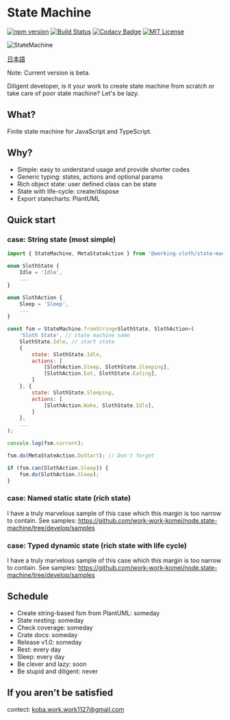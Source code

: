 # State Machine

[![npm version](https://badge.fury.io/js/%40working-sloth%2Fstate-machine.svg)](https://badge.fury.io/js/%40working-sloth%2Fstate-machine)
[![Build Status](https://travis-ci.org/work-work-komei/node.state-machine.svg?branch=develop)](https://travis-ci.org/work-work-komei/node.state-machine)
[![Codacy Badge](https://api.codacy.com/project/badge/Grade/03db41b395194a168573c9b647f9db24)](https://app.codacy.com/app/work-work-komei/node.state-machine?utm_source=github.com&utm_medium=referral&utm_content=work-work-komei/node.state-machine&utm_campaign=Badge_Grade_Dashboard)
[![MIT License](http://img.shields.io/badge/license-MIT-blue.svg?style=flat)](LICENSE)

![StateMachine](https://github.com/work-work-komei/node.state-machine/blob/develop/samples/1.quick-start/state.png)

[日本語](README-jp.md)

Note: Current version is beta.

Diligent developer, is it your work to create state machine from scratch or take care of poor state machine?
Let's be lazy.

## What?
 Finite state machine for JavaScript and TypeScript.

## Why\?
- Simple: easy to understand usage and provide shorter codes
- Generic typing: states, actions and optional params
- Rich object state: user defined class can be state
- State with life-cycle: create/dispose
- Export statecharts: PlantUML

## Quick start
### case: String state (most simple)
```js
import { StateMachine, MetaStateAction } from '@working-sloth/state-machine';

enum SlothState {
    Idle = 'Idle',
    ...
}

enum SlothAction {
    Sleep = 'Sleep',
    ...
}

const fsm = StateMachine.fromString<SlothState, SlothAction>(
    'Sloth State', // state machine name
    SlothState.Idle, // start state
    {
        state: SlothState.Idle,
        actions: [
            [SlothAction.Sleep, SlothState.Sleeping],
            [SlothAction.Eat, SlothState.Eating],
        ]
    }, {
        state: SlothState.Sleeping,
        actions: [
            [SlothAction.Wake, SlothState.Idle],
        ]
    },
    ...
);

console.log(fsm.current);

fsm.do(MetaStateAction.DoStart); // Don't forget

if (fsm.can(SlothAction.Sleep)) {
    fsm.do(SlothAction.Sleep);
}
```

### case: Named static state (rich state)
 I have a truly marvelous sample of this case which this margin is too narrow to contain.
 See samples: https://github.com/work-work-komei/node.state-machine/tree/develop/samples

### case: Typed dynamic state (rich state with life cycle)
 I have a truly marvelous sample of this case which this margin is too narrow to contain.
 See samples: https://github.com/work-work-komei/node.state-machine/tree/develop/samples

## Schedule
- Create string-based fsm from PlantUML: someday
- State nesting: someday
- Check coverage: someday
- Crate docs: someday
- Release v1.0: someday
- Rest: every day
- Sleep: every day
- Be clever and lazy: soon
- Be stupid and diligent: never

## If you aren't be satisfied
 contect: koba.work.work1127@gmail.com
